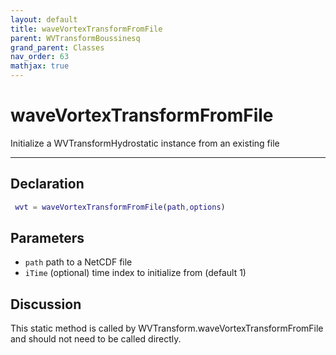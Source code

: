 ```yaml
---
layout: default
title: waveVortexTransformFromFile
parent: WVTransformBoussinesq
grand_parent: Classes
nav_order: 63
mathjax: true
---
```


#  waveVortexTransformFromFile

Initialize a WVTransformHydrostatic instance from an existing file


---

## Declaration
```matlab
 wvt = waveVortexTransformFromFile(path,options)
```
## Parameters
+ `path`  path to a NetCDF file
+ `iTime`  (optional) time index to initialize from (default 1)

## Discussion

  This static method is called by WVTransform.waveVortexTransformFromFile
  and should not need to be called directly.
 
        
